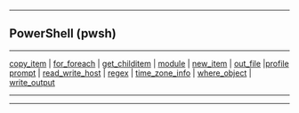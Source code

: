 
***

## PowerShell (pwsh)

***

[copy_item](copy_item\copy_item.html) | [for_foreach](for_foreach\for_foreach.html) | [get_childitem](get_childitem\get_childitem.html) | [module](module\module.html) | [new_item](new_item\new_item.html) | [out_file](out_file\out_file.html) |[profile prompt](profile_prompt\profile_prompt.html) | [read_write_host](read_write_host\read_write_host.html) | [regex](regex\regex.html) | [time_zone_info](time_zone_info\time_zone_info.html) | [where_object](where_object\where_object.html) | [write_output](write_output\write_output.html)


***
***

